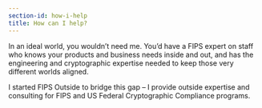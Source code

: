 ```yaml
---
section-id: how-i-help
title: How can I help?
---
```

In an ideal world, you wouldn’t need me. You’d have a FIPS expert on staff who knows your products and business needs inside and out, and has the engineering and cryptographic expertise needed to keep those very different worlds aligned.

I started FIPS Outside to bridge this gap – I provide outside expertise and consulting for FIPS and US Federal Cryptographic Compliance programs.